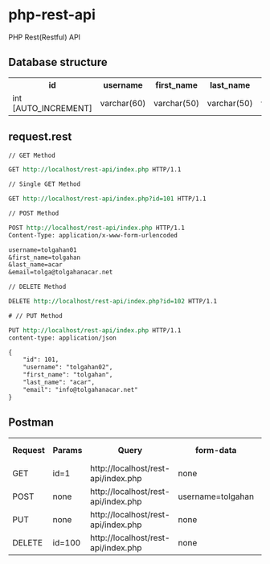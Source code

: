 # php-rest-api
PHP Rest(Restful) API
<h2>Database structure</h2>
<table>
  <tr>
    <th>id</th>
    <th>username</th>
    <th>first_name</th>
    <th>last_name</th>
    <th>email</th>
    <th>updateDate</th>
    <th>createDate</th>
  </tr>
  <tr>
    <td>int [AUTO_INCREMENT]</td>
    <td>varchar(60)</td>
    <td>varchar(50)</td>
    <td>varchar(50)</td>
    <td>varchar(60)</td>
    <td>TIMESTAMP [CURRENT_TIMESTAMP]</td>
    <td>TIMESTAMP</td>
  </tr>
</table>

## request.rest
```rest
// GET Method

GET http://localhost/rest-api/index.php HTTP/1.1

// Single GET Method

GET http://localhost/rest-api/index.php?id=101 HTTP/1.1

// POST Method

POST http://localhost/rest-api/index.php HTTP/1.1
Content-Type: application/x-www-form-urlencoded

username=tolgahan01
&first_name=tolgahan
&last_name=acar 
&email=tolga@tolgahanacar.net

// DELETE Method

DELETE http://localhost/rest-api/index.php?id=102 HTTP/1.1

# // PUT Method

PUT http://localhost/rest-api/index.php HTTP/1.1
content-type: application/json

{
    "id": 101,
    "username": "tolgahan02",
    "first_name": "tolgahan",
    "last_name": "acar",
    "email": "info@tolgahanacar.net"
}

```

## Postman
<table>
  <tr>
    <th>Request</th>
    <th>Params</th>
    <th>Query</th>
    <th>form-data</th>
    <th>x-www-form-urlencoded</th>
  </tr>
  <tr>
    <td>GET</td>
    <td>id=1</td>
    <td>http://localhost/rest-api/index.php</td>
    <td>none</td>
    <td>none</td>
  </tr>
  <tr>
    <td>POST</td>
    <td>none</td>
    <td>http://localhost/rest-api/index.php</td>
    <td>username=tolgahan</td>
    <td>none</td>
  </tr>
  <tr>
    <td>PUT</td>
    <td>none</td>
    <td>http://localhost/rest-api/index.php</td>
    <td>none</td>
    <td>{"id":1, "username":"tolgahan0"}</td>
  </tr>
  <tr>
    <td>DELETE</td>
    <td>id=100</td>
    <td>http://localhost/rest-api/index.php</td>
    <td>none</td>
    <td>none</td>
  </tr>
</table>







